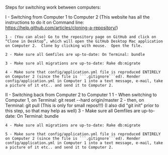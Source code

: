 Steps for switching work between computers:

I - Switching from Computer 1 to Computer 2 (This website has all the instructions to do it on Command line: https://help.github.com/articles/cloning-a-repository/)

    1 - (You can also) Go to the repository page on GitHub and click on “Clone in Desktop”, which will open the GitHub Desktop Mac application on Computer 2.  Clone by clicking with mouse.  Open the file.

    2 - Make sure all Gemfiles are up-to-date: On Terminal: bundle

    3 - Make sure all migrations are up-to-date: Rake db:migrate

    4 - Make sure that config/application.yml file is reproduced ENTIRELY on Computer 2 (since the file is ```.gitignore```ed). Render config/application.yml in Computer 1 into a text message, e-mail, take a picture of it etc.. and send it to Computer 2.

II - Switching back from Computer 2 to Computer 1
    1 - When switching to Computer 1, on Terminal: git reset --hard origin/master
    2 - then, on Terminal: git pull (This is only for small repos!!!) (I also did "git init" prior to this step, so that may help as well)
    3 - Make sure all Gemfiles are up-to-date: On Terminal: bundle

    4 - Make sure all migrations are up-to-date: Rake db:migrate

    5 - Make sure that config/application.yml file is reproduced ENTIRELY on Computer 2 (since the file is ```.gitignore```ed). Render config/application.yml in Computer 1 into a text message, e-mail, take a picture of it etc.. and send it to Computer 2.
